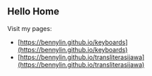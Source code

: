 ## Hello Home

Visit my pages:
* [https://bennylin.github.io/keyboards](https://bennylin.github.io/keyboards)
* [https://bennylin.github.io/transliterasijawa](https://bennylin.github.io/transliterasijawa)